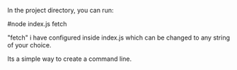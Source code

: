 In the project directory, you can run:

#node index.js fetch 

"fetch" i have configured inside index.js which can be changed to any string of your choice.

Its a simple way to create a command line.